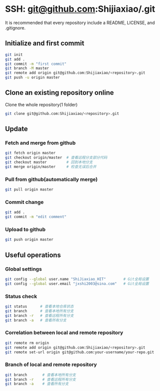 # SSH: git@github.com:Shijiaxiao/<repository>.git
It is recommended that every repository include a README, LICENSE, and .gitignore.



## Initialize and first commit
``` zsh
git init
git add .
git commit -m "first commit"
git branch -M master
git remote add origin git@github.com:Shijiaxiao/<repository>.git
git push -u origin master
```


## Clone an existing repository online
Clone the whole repository(1 folder)
``` zsh
git clone git@github.com:Shijiaxiao/<repository>.git
```


## Update

### Fetch and merge from github
``` zsh
git fetch origin master
git checkout origin/master  # 查看远程分支部分代码
git checkout master         # 回到本地分支
git merge origin/master     # 检查无误后合并
```

### Pull from github(automatically merge)
``` zsh
git pull origin master
```

### Commit change
``` zsh
git add .
git commit -m "edit comment"
```

### Upload to github
``` zsh
git push origin master
```


## Useful operations

### Global settings
``` zsh
git config --global user.name "ShiJiaxiao_HIT"        # Git全局设置
git config --global user.email "jxshi2003@sina.com"   # Git全局设置
```

### Status check
``` zsh
git status      # 查看本地仓库状态
git branch      # 查看本地所有分支
git branch -r   # 查看远程所有分支
git branch -a   # 查看所有分支
```

### Correlation between local and remote repository
``` zsh
git remote rm origin                                                   # 删除之前的关联
git remote add origin git@github.com:Shijiaxiao/<repository>.git       # 设置关联
git remote set-url origin git@github.com:your-username/your-repo.git   # 更改关联关联
```

### Branch of local and remote repository
``` zsh
git branch       # 查看本地所有分支
git branch -r    # 查看远程所有分支
git branch -a    # 查看所有分支
```
